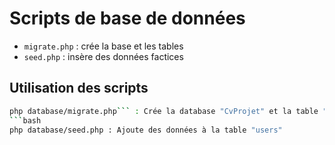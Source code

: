# Scripts de base de données
- `migrate.php` : crée la base et les tables
- `seed.php` : insère des données factices

## Utilisation des scripts
```bash
php database/migrate.php``` : Crée la database "CvProjet" et la table "users" 
```bash
php database/seed.php : Ajoute des données à la table "users"
```
